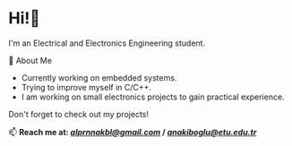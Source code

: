 # Hi!👋

I'm an Electrical and Electronics Engineering student.

🚀 About Me
- Currently working on embedded systems.
- Trying to improve myself in C/C++.
- I am working on small electronics projects to gain practical experience.

Don't forget to check out my projects!

📫 **Reach me at: *alprnnakbl@gmail.com* / *anakiboglu@etu.edu.tr***

